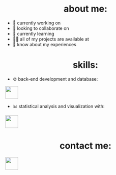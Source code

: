 <!--
**samttsummer/samttsummer** is a ✨ _special_ ✨ repository because its `README.md` (this file) appears on your GitHub profile. -->

<h1 align="center"></h1>
<h3 align="center"></h3>

<h1 align="center">about me:</h1>

- 🔭 currently working on
- 🤝 looking to collaborate on
- 🌱 currently learning
- 👨‍💻 all of my projects are available at
- 📄 know about my experiences

<h1 align="center"></h1>
<h1 align="center">skills:</h1>

- ⚙️ back-end development and database:

<img src="https://cdn.jsdelivr.net/gh/devicons/devicon@latest/icons/python/python-original.svg" width="40" height="40"/>
  
- 📊 statistical analysis and visualization with:
<img src="https://cdn.jsdelivr.net/gh/devicons/devicon@latest/icons/r/r-original.svg" width="40" height="40"/>

<h1 align="center">contact me:</h1>
<img src="https://cdn.jsdelivr.net/gh/devicons/devicon@latest/icons/linkedin/linkedin-original.svg" width="40" height="40"/>
